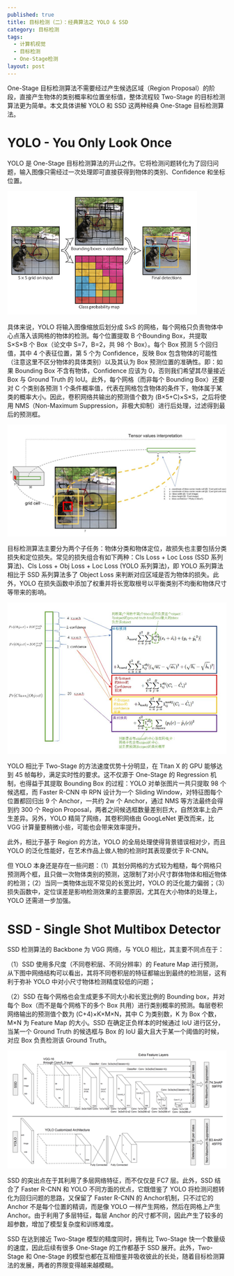 ```yaml
---
published: true
title: 目标检测（二）：经典算法之 YOLO & SSD
category: 目标检测
tags: 
  - 计算机视觉
  - 目标检测
  - One-Stage检测
layout: post
---
```


One-Stage 目标检测算法不需要经过产生候选区域（Region Proposal）的阶段，直接产生物体的类别概率和位置坐标值，整体流程较 Two-Stage 的目标检测算法更为简单。本文具体讲解 YOLO 和 SSD 这两种经典 One-Stage 目标检测算法。

# YOLO - You Only Look Once

YOLO 是 One-Stage 目标检测算法的开山之作。它将检测问题转化为了回归问题，输入图像只需经过一次处理即可直接获得到物体的类别、Confidence 和坐标位置。

<img src="https://raw.githubusercontent.com/DimanShen/dimanshen.github.io/master/_posts/image/目标检测（二）/0.png" alt="0" style="zoom:60%;" />

具体来说，YOLO 将输入图像缩放后划分成 SxS 的网格，每个网格只负责物体中心点落入该网格的物体的检测。每个位置提取 B 个Bounding Box，共提取 S×S×B 个 Box（论文中 S=7，B=2，共 98 个 Box）。每个 Box 预测 5 个回归值，其中 4 个表征位置，第 5 个为 Confidence，反映 Box 包含物体的可能性（注意这里不区分物体的具体类别）以及其认为 Box 预测位置的准确性。即：如果 Bounding Box 不含有物体，Confidence 应该为 0，否则我们希望其尽量接近 Box 与 Ground Truth 的 IoU。此外，每个网格（而非每个 Bounding Box）还要对 C 个类别各预测 1 个条件概率值，代表在网格包含物体的条件下，物体属于某类的概率大小。因此，卷积网络共输出的预测值个数为 (B×5+C)×S×S，之后将使用 NMS（Non-Maximum Suppression，非极大抑制）进行后处理，过滤得到最后的预测框。

<img src="https://raw.githubusercontent.com/DimanShen/dimanshen.github.io/master/_posts/image/目标检测（二）/1.jpeg" alt="0" style="zoom:60%;" />

目标检测算法主要分为两个子任务：物体分类和物体定位，故损失也主要包括分类损失和定位损失。常见的损失组合有如下两种：Cls Loss + Loc Loss (SSD 系列算法)、Cls Loss + Obj Loss + Loc Loss (YOLO 系列算法)，即 YOLO 系列算法相比于 SSD 系列算法多了 Object Loss 来判断对应区域是否为物体的损失。此外，YOLO 在损失函数中添加了权重并将长宽取根号以平衡类别不均衡和物体尺寸等带来的影响。

<img src="https://raw.githubusercontent.com/DimanShen/dimanshen.github.io/master/_posts/image/目标检测（二）/2.jpeg" alt="0" style="zoom:60%;" />

YOLO 相比于 Two-Stage 的方法速度优势十分明显，在 Titan X 的 GPU  能够达到 45 帧每秒，满足实时性的要求。这不仅源于 One-Stage 的 Regression 机制，也得益于其提取 Bounding Box 的过程：YOLO 对单张图片一共只提取 98 个候选框，而 Faster R-CNN 中 RPN 设计为一个 Sliding Window，对特征图每个位置都回归出 9 个 Anchor，一共约 2w 个 Anchor，通过 NMS 等方法最终会得到约 300 个 Region Proposal，两者之间候选框数量差别巨大，自然效率上会产生差异。另外，YOLO 精简了网络，其卷积网络由 GoogLeNet 更改而来，比 VGG 计算量要稍微小些，可能也会带来效率提升。

此外，相比于基于 Region 的方法，YOLO 的全局处理使得背景错误相对少，而且 YOLO 的泛化性能好，在艺术作品上做人物的检测时其表现要优于 R-CNN。

但 YOLO 本身还是存在一些问题：（1）其划分网格的方式较为粗糙，每个网格只预测两个框，且只做一次物体类别的预测，这限制了对小尺寸群体物体和相近物体的检测；（2）当同一类物体出现不常见的长宽比时，YOLO 的泛化能力偏弱；（3）损失函数中，定位误差是影响检测效果的主要原因，尤其在大小物体的处理上，YOLO 还需进一步加强。

# SSD - Single Shot Multibox Detector

SSD 检测算法的 Backbone 为 VGG 网络，与 YOLO 相比，其主要不同点在于：

（1）SSD 使用多尺度（不同卷积层、不同分辨率）的 Feature Map 进行预测，从下图中网络结构可以看出，其将不同卷积层的特征都输出到最终的检测层，这有利于弥补 YOLO 中对小尺寸物体检测精度较低的问题；

（2）SSD 在每个网格也会生成更多不同大小和长宽比例的 Bounding box，并对每个 Box（而不是每个网格下的多个 Box 共用）进行类别概率的预测。每层卷积网络输出的预测值个数为 (C+4)×K×M×N，其中 C 为类别数，K 为 Box 个数，M×N 为 Feature Map 的大小。SSD 在确定正负样本的时候通过 IoU 进行区分，当某一个 Ground Truth 的候选框与 Box 的 IoU 最大且大于某一个阈值的时候，对应 Box 负责检测该 Ground Truth。

<img src="https://raw.githubusercontent.com/DimanShen/dimanshen.github.io/master/_posts/image/目标检测（二）/3.png" alt="0" style="zoom:60%;" />

SSD 的突出点在于其利用了多层网络特征，而不仅仅是 FC7 层。此外，SSD 结合了 Faster R-CNN 和 YOLO 不同方面的优点，它既借鉴了 YOLO 将检测问题转化为回归问题的思路，又保留了 Faster R-CNN 的 Anchor机制，只不过它的 Anchor 不是每个位置的精调，而是像 YOLO 一样产生网格，然后在网格上产生 Anchor。由于利用了多层特征，每层 Anchor 的尺寸都不同，因此产生了较多的超参数，增加了模型复杂度和训练难度。

SSD 在达到接近 Two-Stage 模型的精度同时，拥有比 Two-Stage 快一个数量级的速度，因此后续有很多 One-Stage 的工作都基于 SSD 展开。此外，Two-Stage 和 One-Stage 的模型也都在互相借鉴并吸收彼此的长处，随着目标检测算法的发展，两者的界限变得越来越模糊。